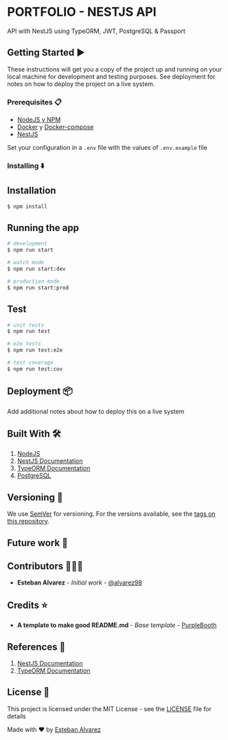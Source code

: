 # PORTFOLIO - NESTJS API

API with NestJS using TypeORM, JWT, PostgreSQL & Passport

## Getting Started :arrow_forward:

These instructions will get you a copy of the project up and running on your local machine for development and testing purposes. See deployment for notes on how to deploy the project on a live system.

### Prerequisites :clipboard:

- [NodeJS y NPM](https://nodejs.org/es/download/)
- [Docker](https://docs.docker.com/engine/install/) y [Docker-compose](https://docs.docker.com/compose/install/)
- [NestJS](https://nestjs.com/)

Set your configuration in a `.env` file with the values of `.env.example` file

### Installing :arrow_down:

## Installation

```bash
$ npm install
```

## Running the app

```bash
# development
$ npm run start

# watch mode
$ npm run start:dev

# production mode
$ npm run start:prod
```

## Test

```bash
# unit tests
$ npm run test

# e2e tests
$ npm run test:e2e

# test coverage
$ npm run test:cov
```

## Deployment :package:

Add additional notes about how to deploy this on a live system

## Built With :hammer_and_wrench:

1. [NodeJS](https://nodejs.org/es/)
2. [NestJS Documentation](https://nestjs.com/)
3. [TypeORM Documentation](https://typeorm.io/)
4. [PostgreSQL](https://www.postgresql.org/)
## Versioning :triangular_flag_on_post:

We use [SemVer](http://semver.org/) for versioning. For the versions available, see the [tags on this repository](https://github.com/your/project/tags). 

## Future work :rocket:

## Contributors :family_man_man_boy:

- **Esteban Alvarez** - _Initial work_ - [@alvarez98](https://github.com/alvarez98)

## Credits :star:

- **A template to make good README.md** - _Base template_ - [PurpleBooth](https://gist.github.com/PurpleBooth/109311bb0361f32d87a2)

## References :link:

1. [NestJS Documentation](https://docs.nestjs.com/)
2. [TypeORM Documentation](https://typeorm.io/)
## License :page_facing_up:

This project is licensed under the MIT License - see the [LICENSE](LICENSE) file for details

Made with ❤️ by [Esteban Alvarez](https://github.com/alvarez98) 
